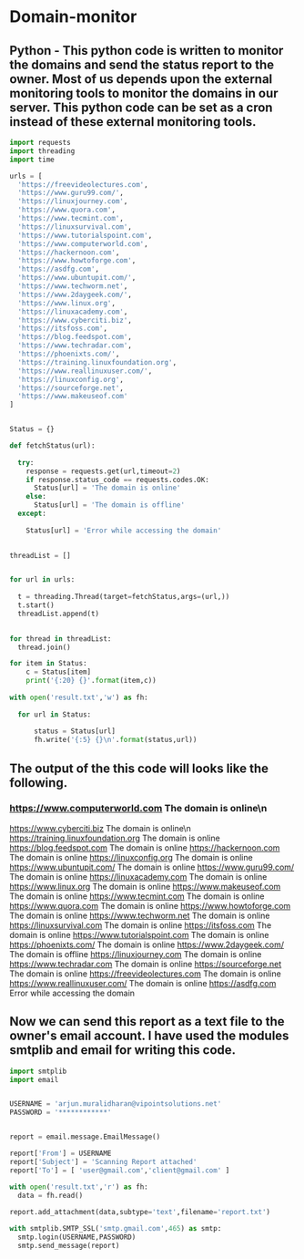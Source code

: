 # Domain-monitor
## Python - This python code is written to monitor the domains and send the status report to the owner. Most of us depends upon the external monitoring tools to monitor the domains in our server. This python code can be set as a cron instead of these external monitoring tools. 

```python
import requests
import threading
import time

urls = [
  'https://freevideolectures.com',
  'https://www.guru99.com/',
  'https://linuxjourney.com',
  'https://www.quora.com',
  'https://www.tecmint.com',
  'https://linuxsurvival.com',
  'https://www.tutorialspoint.com',
  'https://www.computerworld.com',
  'https://hackernoon.com',
  'https://www.howtoforge.com',
  'https://asdfg.com',
  'https://www.ubuntupit.com/',
  'https://www.techworm.net',
  'https://www.2daygeek.com/',
  'https://www.linux.org',
  'https://linuxacademy.com',
  'https://www.cyberciti.biz',
  'https://itsfoss.com',
  'https://blog.feedspot.com',
  'https://www.techradar.com',
  'https://phoenixts.com/',
  'https://training.linuxfoundation.org',
  'https://www.reallinuxuser.com/',
  'https://linuxconfig.org',
  'https://sourceforge.net',
  'https://www.makeuseof.com'
]


Status = {}

def fetchStatus(url):
  
  try: 
    response = requests.get(url,timeout=2)
    if response.status_code == requests.codes.OK:
      Status[url] = 'The domain is online'
    else:
      Status[url] = 'The domain is offline'
  except:
    
    Status[url] = 'Error while accessing the domain'

  
threadList = []


for url in urls:
  
  t = threading.Thread(target=fetchStatus,args=(url,))
  t.start()
  threadList.append(t)
  

for thread in threadList:
  thread.join()

for item in Status:
    c = Status[item]
    print('{:20} {}'.format(item,c))
    
with open('result.txt','w') as fh:
  
  for url in Status:
      
      status = Status[url]
      fh.write('{:5} {}\n'.format(status,url))
```

## The output of the this code will looks like the following.

### https://www.computerworld.com The domain is online\n
https://www.cyberciti.biz The domain is online\n
https://training.linuxfoundation.org The domain is online
https://blog.feedspot.com The domain is online
https://hackernoon.com The domain is online
https://linuxconfig.org The domain is online
https://www.ubuntupit.com/ The domain is online
https://www.guru99.com/ The domain is online
https://linuxacademy.com The domain is online
https://www.linux.org The domain is online
https://www.makeuseof.com The domain is online
https://www.tecmint.com The domain is online
https://www.quora.com The domain is online
https://www.howtoforge.com The domain is online
https://www.techworm.net The domain is online
https://linuxsurvival.com The domain is online
https://itsfoss.com  The domain is online
https://www.tutorialspoint.com The domain is online
https://phoenixts.com/ The domain is online
https://www.2daygeek.com/ The domain is offline
https://linuxjourney.com The domain is online
https://www.techradar.com The domain is online
https://sourceforge.net The domain is online
https://freevideolectures.com The domain is online
https://www.reallinuxuser.com/ The domain is online
https://asdfg.com    Error while accessing the domain

## Now we can send this report as a text file to the owner's email account. I have used the modules smtplib and email for writing this code.

```python
import smtplib
import email


USERNAME = 'arjun.muralidharan@vipointsolutions.net'
PASSWORD = '************'


report = email.message.EmailMessage()

report['From'] = USERNAME
report['Subject'] = 'Scanning Report attached'
report['To'] = [ 'user@gmail.com','client@gmail.com' ]

with open('result.txt','r') as fh:
  data = fh.read()
  
report.add_attachment(data,subtype='text',filename='report.txt')

with smtplib.SMTP_SSL('smtp.gmail.com',465) as smtp:
  smtp.login(USERNAME,PASSWORD)
  smtp.send_message(report)
```
